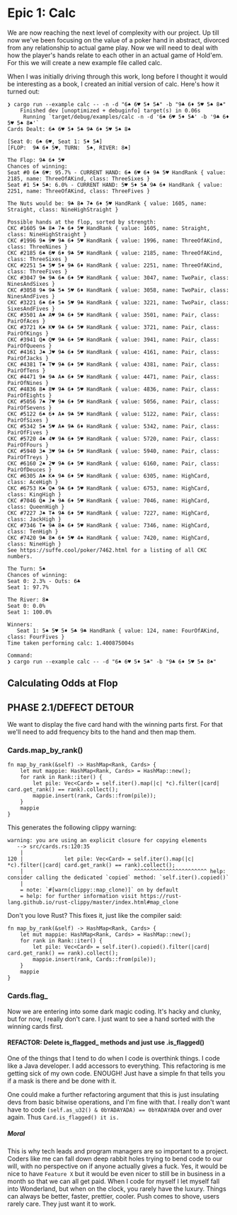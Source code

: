 # Epic 1: Calc

We are now reaching the next level of complexity with our project. Up till
now we've been focusing on the value of a poker hand in abstract, divorced from any
relationship to actual game play. Now we will need to deal with how the player's
hands relate to each other in an actual game of Hold'em. For this we will create
a new example file called calc.

When I was initially driving through this work, long before I thought it would
be interesting as a book, I created an initial version of calc. Here's how it 
turned out:

```
❯ cargo run --example calc -- -n -d "6♠ 6♥ 5♦ 5♣" -b "9♣ 6♦ 5♥ 5♠ 8♠"
    Finished dev [unoptimized + debuginfo] target(s) in 0.06s
     Running `target/debug/examples/calc -n -d '6♠ 6♥ 5♦ 5♣' -b '9♣ 6♦ 5♥ 5♠ 8♠'`
Cards Dealt: 6♠ 6♥ 5♦ 5♣ 9♣ 6♦ 5♥ 5♠ 8♠

[Seat 0: 6♠ 6♥, Seat 1: 5♦ 5♣]
[FLOP:  9♣ 6♦ 5♥, TURN:  5♠, RIVER: 8♠]

The Flop: 9♣ 6♦ 5♥
Chances of winning:
Seat #0 6♠ 6♥: 95.7% - CURRENT HAND: 6♠ 6♥ 6♦ 9♣ 5♥ HandRank { value: 2185, name: ThreeOfAKind, class: ThreeSixes }
Seat #1 5♦ 5♣: 6.0% - CURRENT HAND: 5♥ 5♦ 5♣ 9♣ 6♦ HandRank { value: 2251, name: ThreeOfAKind, class: ThreeFives }

The Nuts would be: 9♣ 8♠ 7♠ 6♦ 5♥ HandRank { value: 1605, name: Straight, class: NineHighStraight }

Possible hands at the flop, sorted by strength:
CKC #1605 9♣ 8♠ 7♠ 6♦ 5♥ HandRank { value: 1605, name: Straight, class: NineHighStraight }
CKC #1996 9♠ 9♥ 9♣ 6♦ 5♥ HandRank { value: 1996, name: ThreeOfAKind, class: ThreeNines }
CKC #2185 6♠ 6♥ 6♦ 9♣ 5♥ HandRank { value: 2185, name: ThreeOfAKind, class: ThreeSixes }
CKC #2251 5♠ 5♥ 5♦ 9♣ 6♦ HandRank { value: 2251, name: ThreeOfAKind, class: ThreeFives }
CKC #3047 9♠ 9♣ 6♠ 6♦ 5♥ HandRank { value: 3047, name: TwoPair, class: NinesAndSixes }
CKC #3058 9♠ 9♣ 5♠ 5♥ 6♦ HandRank { value: 3058, name: TwoPair, class: NinesAndFives }
CKC #3221 6♠ 6♦ 5♠ 5♥ 9♣ HandRank { value: 3221, name: TwoPair, class: SixesAndFives }
CKC #3501 A♠ A♥ 9♣ 6♦ 5♥ HandRank { value: 3501, name: Pair, class: PairOfAces }
CKC #3721 K♠ K♥ 9♣ 6♦ 5♥ HandRank { value: 3721, name: Pair, class: PairOfKings }
CKC #3941 Q♠ Q♥ 9♣ 6♦ 5♥ HandRank { value: 3941, name: Pair, class: PairOfQueens }
CKC #4161 J♠ J♥ 9♣ 6♦ 5♥ HandRank { value: 4161, name: Pair, class: PairOfJacks }
CKC #4381 T♠ T♥ 9♣ 6♦ 5♥ HandRank { value: 4381, name: Pair, class: PairOfTens }
CKC #4471 9♠ 9♣ A♠ 6♦ 5♥ HandRank { value: 4471, name: Pair, class: PairOfNines }
CKC #4836 8♠ 8♥ 9♣ 6♦ 5♥ HandRank { value: 4836, name: Pair, class: PairOfEights }
CKC #5056 7♠ 7♥ 9♣ 6♦ 5♥ HandRank { value: 5056, name: Pair, class: PairOfSevens }
CKC #5122 6♠ 6♦ A♠ 9♣ 5♥ HandRank { value: 5122, name: Pair, class: PairOfSixes }
CKC #5342 5♠ 5♥ A♠ 9♣ 6♦ HandRank { value: 5342, name: Pair, class: PairOfFives }
CKC #5720 4♠ 4♥ 9♣ 6♦ 5♥ HandRank { value: 5720, name: Pair, class: PairOfFours }
CKC #5940 3♠ 3♥ 9♣ 6♦ 5♥ HandRank { value: 5940, name: Pair, class: PairOfTreys }
CKC #6160 2♠ 2♥ 9♣ 6♦ 5♥ HandRank { value: 6160, name: Pair, class: PairOfDeuces }
CKC #6305 A♠ K♠ 9♣ 6♦ 5♥ HandRank { value: 6305, name: HighCard, class: AceHigh }
CKC #6753 K♠ Q♠ 9♣ 6♦ 5♥ HandRank { value: 6753, name: HighCard, class: KingHigh }
CKC #7046 Q♠ J♠ 9♣ 6♦ 5♥ HandRank { value: 7046, name: HighCard, class: QueenHigh }
CKC #7227 J♠ T♠ 9♣ 6♦ 5♥ HandRank { value: 7227, name: HighCard, class: JackHigh }
CKC #7346 T♠ 9♣ 8♠ 6♦ 5♥ HandRank { value: 7346, name: HighCard, class: TenHigh }
CKC #7420 9♣ 8♠ 6♦ 5♥ 4♠ HandRank { value: 7420, name: HighCard, class: NineHigh }
See https://suffe.cool/poker/7462.html for a listing of all CKC numbers.

The Turn: 5♠
Chances of winning:
Seat 0: 2.3% - Outs: 6♣
Seat 1: 97.7%

The River: 8♠
Seat 0: 0.0%
Seat 1: 100.0%

Winners:
   Seat 1: 5♠ 5♥ 5♦ 5♣ 9♣ HandRank { value: 124, name: FourOfAKind, class: FourFives }
Time taken performing calc: 1.400875004s

Command:
❯ cargo run --example calc -- -d "6♠ 6♥ 5♦ 5♣" -b "9♣ 6♦ 5♥ 5♠ 8♠"
```



## Calculating Odds at Flop

## PHASE 2.1/DEFECT DETOUR

We want to display the five card hand with the winning parts first.
For that we'll need to add frequency bits to the hand and then map them.

### Cards.map_by_rank()

```
fn map_by_rank(&self) -> HashMap<Rank, Cards> {
    let mut mappie: HashMap<Rank, Cards> = HashMap::new();
    for rank in Rank::iter() {
        let pile: Vec<Card> = self.iter().map(|c| *c).filter(|card| card.get_rank() == rank).collect();
        mappie.insert(rank, Cards::from(pile));
    }
    mappie
}
```

This generates the following clippy warning:

```
warning: you are using an explicit closure for copying elements
   --> src/cards.rs:120:35
    |
120 |             let pile: Vec<Card> = self.iter().map(|c| *c).filter(|card| card.get_rank() == rank).collect();
    |                                   ^^^^^^^^^^^^^^^^^^^^^^^ help: consider calling the dedicated `copied` method: `self.iter().copied()`
    |
    = note: `#[warn(clippy::map_clone)]` on by default
    = help: for further information visit https://rust-lang.github.io/rust-clippy/master/index.html#map_clone
```

Don't you love Rust? This fixes it, just like the compiler said:

```
fn map_by_rank(&self) -> HashMap<Rank, Cards> {
    let mut mappie: HashMap<Rank, Cards> = HashMap::new();
    for rank in Rank::iter() {
        let pile: Vec<Card> = self.iter().copied().filter(|card| card.get_rank() == rank).collect();
        mappie.insert(rank, Cards::from(pile));
    }
    mappie
}
```

### Cards.flag_

Now we are entering into some dark magic coding. It's hacky and clunky, but for
now, I really don't care. I just want to see a hand sorted with the winning
cards first.

#### REFACTOR: Delete is_flagged_ methods and just use .is_flagged()

One of the things that I tend to do when I code is overthink things. I code
like a Java developer. I add accessors to everything. This refactoring is 
me getting sick of my own code. ENOUGH! Just have a simple fn that tells you
if a mask is there and be done with it. 

One could make a further refactoring argument that this is just insulating
devs from basic bitwise operations, and I'm fine with that. I really don't want 
have to code `(self.as_u32() & 0bYADAYADA) == 0bYADAYADA` over and over again.
Thus `Card.is_flagged() it is.`

##### Moral

This is why tech leads and program managers are so important to a project. Coders
like me can fall down deep rabbit holes trying to bend code to our will, with 
no perspective on if anyone actually gives a fuck. Yes, it would be nice to have
`Feature X` but it would be even nicer to still be in business in a month so that
we can all get paid. When I code for myself I let myself fall into
Wonderland, but when on the clock, you rarely have the luxury. Things 
can always be better, faster, prettier, cooler. Push comes to shove, users rarely
care. They just want it to work. 
